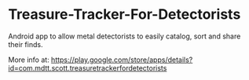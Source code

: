 # Treasure-Tracker-For-Detectorists
Android app to allow metal detectorists to easily catalog, sort and share their finds.

More info at: https://play.google.com/store/apps/details?id=com.mdtt.scott.treasuretrackerfordetectorists
